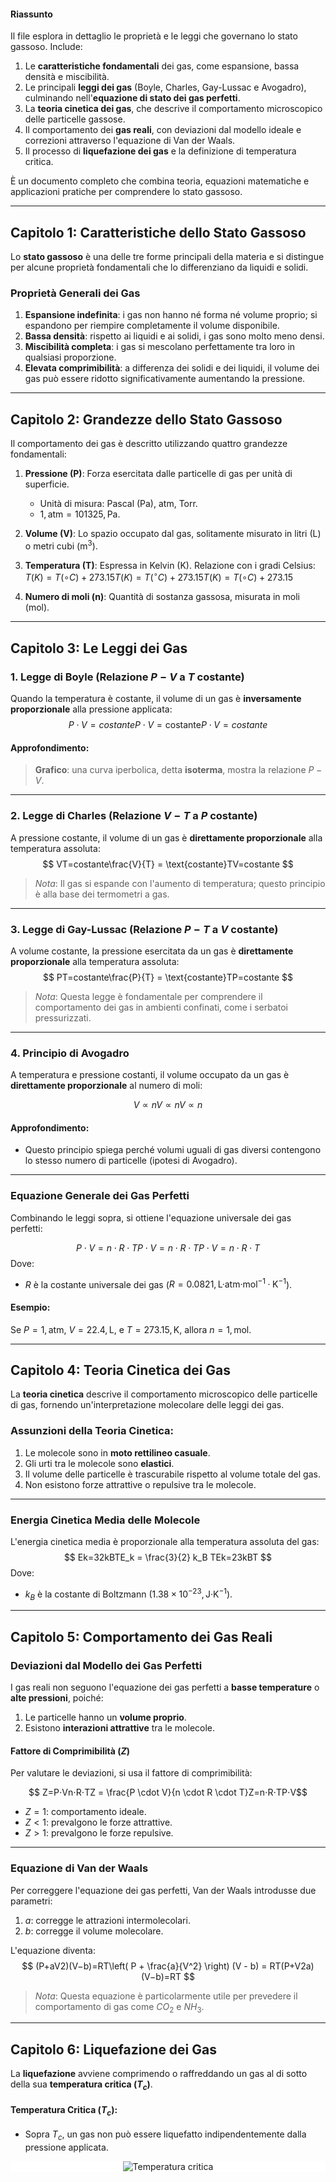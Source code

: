 #### Riassunto

Il file esplora in dettaglio le proprietà e le leggi che governano lo stato gassoso. Include:

1. Le **caratteristiche fondamentali** dei gas, come espansione, bassa densità e miscibilità.
2. Le principali **leggi dei gas** (Boyle, Charles, Gay-Lussac e Avogadro), culminando nell'**equazione di stato dei gas perfetti**.
3. La **teoria cinetica dei gas**, che descrive il comportamento microscopico delle particelle gassose.
4. Il comportamento dei **gas reali**, con deviazioni dal modello ideale e correzioni attraverso l'equazione di Van der Waals.
5. Il processo di **liquefazione dei gas** e la definizione di temperatura critica.

È un documento completo che combina teoria, equazioni matematiche e applicazioni pratiche per comprendere lo stato gassoso.

---
## Capitolo 1: Caratteristiche dello Stato Gassoso

Lo **stato gassoso** è una delle tre forme principali della materia e si distingue per alcune proprietà fondamentali che lo differenziano da liquidi e solidi.

### Proprietà Generali dei Gas

1. **Espansione indefinita**: i gas non hanno né forma né volume proprio; si espandono per riempire completamente il volume disponibile.
2. **Bassa densità**: rispetto ai liquidi e ai solidi, i gas sono molto meno densi.
3. **Miscibilità completa**: i gas si mescolano perfettamente tra loro in qualsiasi proporzione.
4. **Elevata comprimibilità**: a differenza dei solidi e dei liquidi, il volume dei gas può essere ridotto significativamente aumentando la pressione.

---

## Capitolo 2: Grandezze dello Stato Gassoso

Il comportamento dei gas è descritto utilizzando quattro grandezze fondamentali:

1. **Pressione (P)**: Forza esercitata dalle particelle di gas per unità di superficie.
    
    - Unità di misura: Pascal (Pa), atm, Torr.
    - $1 , \text{atm} = 101325 , \text{Pa}$.
    
2. **Volume (V)**: Lo spazio occupato dal gas, solitamente misurato in litri ($\text{L}$) o metri cubi ($\text{m}^3$).
    
3. **Temperatura (T)**: Espressa in Kelvin (K). Relazione con i gradi Celsius:  
    $T(K)=T(∘C)+273.15T (K) = T (^\circ C) + 273.15T(K)=T(∘C)+273.15$
    
4. **Numero di moli (n)**: Quantità di sostanza gassosa, misurata in moli ($\text{mol}$).


---
## Capitolo 3: Le Leggi dei Gas

### 1. Legge di Boyle (Relazione $P-V$ a $T$ costante)

Quando la temperatura è costante, il volume di un gas è **inversamente proporzionale** alla pressione applicata:
$$
P⋅V=costanteP \cdot V = \text{costante}P⋅V=costante
$$
#### Approfondimento:

>**Grafico**: una curva iperbolica, detta **isoterma**, mostra la relazione $P-V$.

---
### 2. Legge di Charles (Relazione $V-T$ a $P$ costante)

A pressione costante, il volume di un gas è **direttamente proporzionale** alla temperatura assoluta:
$$
VT=costante\frac{V}{T} = \text{costante}TV​=costante
$$

>_Nota_:
	 Il gas si espande con l'aumento di temperatura; questo principio è alla base dei termometri a gas.

---
### 3. Legge di Gay-Lussac (Relazione $P-T$ a $V$ costante)

A volume costante, la pressione esercitata da un gas è **direttamente proporzionale** alla temperatura assoluta:
$$
PT=costante\frac{P}{T} = \text{costante}TP​=costante
$$
>_Nota_:
	 Questa legge è fondamentale per comprendere il comportamento dei gas in ambienti confinati, come i serbatoi pressurizzati.

---
### 4. Principio di Avogadro

A temperatura e pressione costanti, il volume occupato da un gas è **direttamente proporzionale** al numero di moli:

$$
V∝nV \propto nV∝n
$$
#### Approfondimento:

- Questo principio spiega perché volumi uguali di gas diversi contengono lo stesso numero di particelle (ipotesi di Avogadro).

---
### Equazione Generale dei Gas Perfetti

Combinando le leggi sopra, si ottiene l'equazione universale dei gas perfetti:

$$
P⋅V=n⋅R⋅TP \cdot V = n \cdot R \cdot TP⋅V=n⋅R⋅T
$$
Dove:

- $R$ è la costante universale dei gas ($R = 0.0821 , \text{L·atm·mol}^{-1}·\text{K}^{-1}$).

#### Esempio:

Se $P = 1 , \text{atm}$, $V = 22.4 , \text{L}$, e $T = 273.15 , \text{K}$, allora $n = 1 , \text{mol}$.

---
## Capitolo 4: Teoria Cinetica dei Gas

La **teoria cinetica** descrive il comportamento microscopico delle particelle di gas, fornendo un'interpretazione molecolare delle leggi dei gas.

### Assunzioni della Teoria Cinetica:

1. Le molecole sono in **moto rettilineo casuale**.
2. Gli urti tra le molecole sono **elastici**.
3. Il volume delle particelle è trascurabile rispetto al volume totale del gas.
4. Non esistono forze attrattive o repulsive tra le molecole.

---
### Energia Cinetica Media delle Molecole

L'energia cinetica media è proporzionale alla temperatura assoluta del gas:
$$
Ek=32kBTE_k = \frac{3}{2} k_B TEk​=23​kB​T
$$
Dove:

- $k_B$ è la costante di Boltzmann ($1.38 \times 10^{-23} , \text{J·K}^{-1}$).

---
## Capitolo 5: Comportamento dei Gas Reali

### Deviazioni dal Modello dei Gas Perfetti

I gas reali non seguono l'equazione dei gas perfetti a **basse temperature** o **alte pressioni**, poiché:

1. Le particelle hanno un **volume proprio**.
2. Esistono **interazioni attrattive** tra le molecole.

#### Fattore di Comprimibilità ($Z$)

Per valutare le deviazioni, si usa il fattore di comprimibilità:

$$
Z=P⋅Vn⋅R⋅TZ = \frac{P \cdot V}{n \cdot R \cdot T}Z=n⋅R⋅TP⋅V​
$$
- $Z = 1$: comportamento ideale.
- $Z < 1$: prevalgono le forze attrattive.
- $Z > 1$: prevalgono le forze repulsive.

---
### Equazione di Van der Waals

Per correggere l'equazione dei gas perfetti, Van der Waals introdusse due parametri:

1. $a$: corregge le attrazioni intermolecolari.
2. $b$: corregge il volume molecolare.

L'equazione diventa:
$$
(P+aV2)(V−b)=RT\left( P + \frac{a}{V^2} \right) (V - b) = RT(P+V2a​)(V−b)=RT
$$
> _Nota_:
	Questa equazione è particolarmente utile per prevedere il comportamento di gas come $CO_2$ e $NH_3$.

---

## Capitolo 6: Liquefazione dei Gas

La **liquefazione** avviene comprimendo o raffreddando un gas al di sotto della sua **temperatura critica ($T_c$)**.

#### Temperatura Critica ($T_c$):

- Sopra $T_c$, un gas non può essere liquefatto indipendentemente dalla pressione applicata.

<div style="text-align: center; background-color:white;">
  <img src="https://upload.wikimedia.org/wikipedia/commons/thumb/c/c1/Phase-diag2-it.svg/800px-Phase-diag2-it.svg.png" alt="Temperatura critica">
</div>
